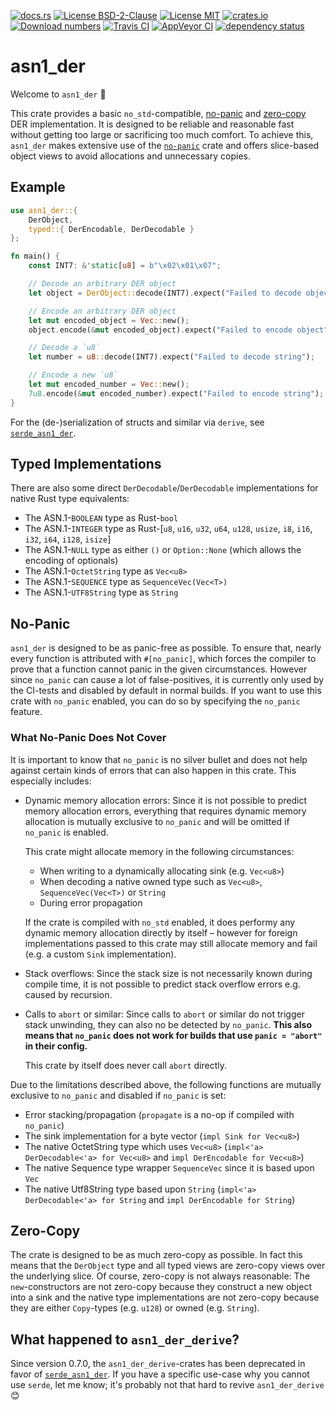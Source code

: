 [![docs.rs](https://docs.rs/asn1_der/badge.svg)](https://docs.rs/asn1_der)
[![License BSD-2-Clause](https://img.shields.io/badge/License-BSD--2--Clause-blue.svg)](https://opensource.org/licenses/BSD-2-Clause)
[![License MIT](https://img.shields.io/badge/License-MIT-blue.svg)](https://opensource.org/licenses/MIT)
[![crates.io](https://img.shields.io/crates/v/asn1_der.svg)](https://crates.io/crates/asn1_der)
[![Download numbers](https://img.shields.io/crates/d/asn1_der.svg)](https://crates.io/crates/asn1_der)
[![Travis CI](https://travis-ci.org/KizzyCode/asn1_der-rust.svg?branch=master)](https://travis-ci.org/KizzyCode/asn1_der-rust)
[![AppVeyor CI](https://ci.appveyor.com/api/projects/status/github/KizzyCode/asn1_der-rust?svg=true)](https://ci.appveyor.com/project/KizzyCode/asn1-der)
[![dependency status](https://deps.rs/crate/asn1_der/0.7.0/status.svg)](https://deps.rs/crate/asn1_der/0.7.0)

# asn1_der
Welcome to `asn1_der` 🎉

This crate provides a basic `no_std`-compatible, [no-panic](#no-panic) and [zero-copy](#zero-copy)
DER implementation. It is designed to be reliable and reasonable fast without getting too large or
sacrificing too much comfort. To achieve this, `asn1_der` makes extensive use of the
[`no-panic`](https://crates.io/crates/no-panic) crate and offers slice-based object views to avoid
allocations and unnecessary copies.


## Example
```rust
use asn1_der::{ 
	DerObject, 
	typed::{ DerEncodable, DerDecodable }
};

fn main() {
	const INT7: &'static[u8] = b"\x02\x01\x07";

	// Decode an arbitrary DER object
	let object = DerObject::decode(INT7).expect("Failed to decode object");

	// Encode an arbitrary DER object
	let mut encoded_object = Vec::new();
	object.encode(&mut encoded_object).expect("Failed to encode object");

	// Decode a `u8`
	let number = u8::decode(INT7).expect("Failed to decode string");

	// Encode a new `u8`
	let mut encoded_number = Vec::new();
	7u8.encode(&mut encoded_number).expect("Failed to encode string");
}
```

For the (de-)serialization of structs and similar via `derive`, see 
[`serde_asn1_der`](https://crates.io/crates/serde_asn1_der).


## Typed Implementations
There are also some direct `DerDecodable`/`DerDecodable` implementations for native Rust type 
equivalents:
 - The ASN.1-`BOOLEAN` type as Rust-`bool`
 - The ASN.1-`INTEGER` type as Rust-[`u8`, `u16`, `u32`, `u64`, `u128`, `usize`,
   `i8`, `i16`, `i32`, `i64`, `i128`, `isize`]
 - The ASN.1-`NULL` type as either `()` or `Option::None` (which allows the encoding of
   optionals)
 - The ASN.1-`OctetString` type as `Vec<u8>`
 - The ASN.1-`SEQUENCE` type as `SequenceVec(Vec<T>)`
 - The ASN.1-`UTF8String` type as `String`


## No-Panic
`asn1_der` is designed to be as panic-free as possible. To ensure that, nearly every function is
attributed with `#[no_panic]`, which forces the compiler to prove that a function cannot panic in
the given circumstances. However since `no_panic` can cause a lot of false-positives, it is
currently only used by the CI-tests and disabled by default in normal builds. If you want to use
this crate with `no_panic` enabled, you can do so by specifying the `no_panic` feature.

### What No-Panic Does Not Cover
It is important to know that `no_panic` is no silver bullet and does not help against certain kinds
of errors that can also happen in this crate. This especially includes:
 - Dynamic memory allocation errors: Since it is not possible to predict memory allocation errors,
   everything that requires dynamic memory allocation is mutually exclusive to `no_panic` and will
   be omitted if `no_panic` is enabled.
   
   This crate might allocate memory in the following circumstances:
    - When writing to a dynamically allocating sink (e.g. `Vec<u8>`)
    - When decoding a native owned type such as `Vec<u8>`, `SequenceVec(Vec<T>)` or `String`
    - During error propagation
   
   If the crate is compiled with `no_std` enabled, it does performy any dynamic memory allocation 
   directly by itself – however for foreign implementations passed to this crate may still allocate 
   memory and fail (e.g. a custom `Sink` implementation).
   
 - Stack overflows: Since the stack size is not necessarily known during compile time, it is not
   possible to predict stack overflow errors e.g. caused by recursion.
 - Calls to `abort` or similar: Since calls to `abort` or similar do not trigger stack unwinding,
   they can also no be detected by `no_panic`. __This also means that `no_panic` does not work for
   builds that use `panic = "abort"` in their config.__
   
   This crate by itself does never call `abort` directly.

Due to the limitations described above, the following functions are mutually exclusive to
`no_panic` and disabled if `no_panic` is set:
 - Error stacking/propagation (`propagate` is a no-op if compiled with `no_panic`)
 - The sink implementation for a byte vector (`impl Sink for Vec<u8>`)
 - The native OctetString type which uses `Vec<u8>` (`impl<'a> DerDecodable<'a> for Vec<u8>` and
   `impl DerEncodable for Vec<u8>`)
 - The native Sequence type wrapper `SequenceVec` since it is based upon `Vec`
 - The native Utf8String type based upon `String` (`impl<'a> DerDecodable<'a> for String` and
   `impl DerEncodable for String`)


## Zero-Copy
The crate is designed to be as much zero-copy as possible. In fact this means that the `DerObject`
type and all typed views are zero-copy views over the underlying slice. Of course, zero-copy is not
always reasonable: The `new`-constructors are not zero-copy because they construct a new object into
a sink and the native type implementations are not zero-copy because they are either `Copy`-types
(e.g. `u128`) or owned (e.g. `String`).


## What happened to `asn1_der_derive`?
Since version 0.7.0, the `asn1_der_derive`-crates has been deprecated in favor of
[`serde_asn1_der`](https://crates.io/crates/serde_asn1_der). If you have a specific use-case why you
cannot use `serde`, let me know; it's probably not that hard to revive `asn1_der_derive` 😊